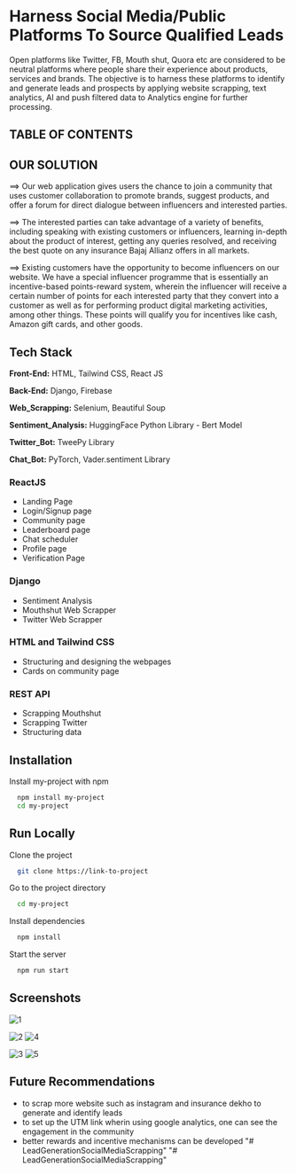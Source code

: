 
# Harness Social Media/Public Platforms To Source Qualified Leads

Open platforms like Twitter, FB, Mouth shut, Quora etc are considered to be neutral platforms where people share their experience about products, services and brands. The objective is to harness these platforms to identify and generate leads and prospects by applying website scrapping, text analytics, AI and push filtered data to Analytics engine for further processing.


## TABLE OF CONTENTS
## OUR SOLUTION

==> Our web application gives users the chance to join a community that uses customer collaboration to promote brands,
suggest products, and offer a forum for direct dialogue between influencers and interested parties.

==> The interested parties can take advantage of a variety of benefits, including speaking with existing customers or influencers, 
learning in-depth about the product of interest, getting any queries resolved, and receiving the best quote on any insurance 
Bajaj Allianz offers in all markets.

==> Existing customers have the opportunity to become influencers on our website. 
We have a special influencer programme that is essentially an incentive-based points-reward system, 
wherein the influencer will receive a certain number of points for each interested party
that they convert into a customer as well as for performing product digital marketing activities, among other things. 
These points will qualify you for incentives like cash, Amazon gift cards, and other goods.
## Tech Stack

**Front-End:** HTML, Tailwind CSS, React JS

**Back-End:** Django, Firebase

**Web_Scrapping:** Selenium, Beautiful Soup

**Sentiment_Analysis:** HuggingFace Python Library - Bert Model

**Twitter_Bot:** TweePy Library

**Chat_Bot:** PyTorch, Vader.sentiment Library

### ReactJS
- Landing Page
- Login/Signup page
- Community page
- Leaderboard page
- Chat scheduler
- Profile page
- Verification Page

### Django
- Sentiment Analysis
- Mouthshut Web Scrapper
- Twitter Web Scrapper

### HTML and Tailwind CSS
- Structuring and designing the webpages
- Cards on community page

### REST API
- Scrapping Mouthshut
- Scrapping Twitter
- Structuring data

## Installation

Install my-project with npm

```bash
  npm install my-project
  cd my-project
```
    
## Run Locally

Clone the project

```bash
  git clone https://link-to-project
```

Go to the project directory

```bash
  cd my-project
```

Install dependencies

```bash
  npm install
```

Start the server

```bash
  npm run start
```


## Screenshots
![1](https://user-images.githubusercontent.com/72390265/175799740-a277231b-840e-4630-849e-dacad0206742.jpeg)

![2](https://user-images.githubusercontent.com/72390265/175799743-03199886-1c38-4e4d-b609-8b6e86e8d226.jpeg)
![4](https://user-images.githubusercontent.com/72390265/175799746-0f280e2a-03dc-46a1-8a6b-e88aaf529767.jpeg)

![3](https://user-images.githubusercontent.com/72390265/175799751-2a061a90-738d-4b25-b8a8-751f3769a192.jpeg)
![5](https://user-images.githubusercontent.com/72390265/175799754-95e0cd7e-e728-43bd-a1d2-88307a3e16de.jpeg)



## Future Recommendations
- to scrap more website such as instagram and insurance dekho to generate and identify leads
- to set up the UTM link wherin using google analytics, one can see the engagement in the community
- better rewards and incentive mechanisms can be developed
"# LeadGenerationSocialMediaScrapping" 
"# LeadGenerationSocialMediaScrapping" 
